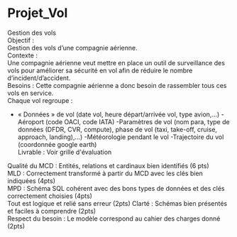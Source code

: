 # Projet_Vol


Gestion des vols  
Objectif :  
Gestion des vols d’une compagnie aérienne.  
Contexte :  
 Une compagnie aérienne veut mettre en place un outil de surveillance des vols pour améliorer sa sécurité en vol afin de réduire le nombre d’incident/d’accident.   
Besoins :
Cette compagnie aérienne a donc besoin de rassembler tous ces vols en service.  
Chaque vol regroupe :  
- « Données » de vol (date vol, heure départ/arrivée vol, type avion,…)
-Aéroport (code OACI, code IATA)
-Paramètres de vol (nom para, type de données (DFDR, CVR, compute), phase de vol (taxi, take-off, cruise, approach, landing),...)
-Météorologie pendant le vol
-Trajectoire du vol (coordonnée google earth)  
Livrable :
Voir grille d'évaluation



Qualité du MCD : Entités, relations et cardinaux bien identifiés (6 pts)	
MLD : Correctement transformé à partir du MCD avec les clés bien indiquées (4pts)	
MPD : Schéma SQL cohérent avec des bons types de données et des clés correctement choisies (4pts)	
Tout est logique et relié sans erreur (2pts)	Clarté : Schémas bien présentés et faciles à comprendre (2pts)	
Respect du besoin : Le modèle correspond au cahier des charges donné (2pts)

